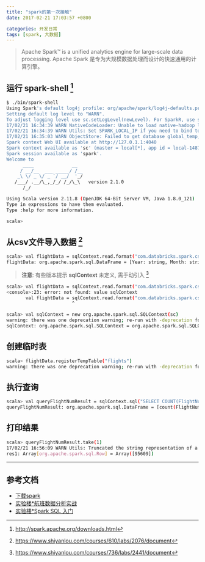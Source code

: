 ```yaml
---
title: "spark的第一次接触"
date: 2017-02-21 17:03:57 +0800

categories: 开发日常
tags: [spark, 大数据]
---
```


>Apache Spark™ is a unified analytics engine for large-scale data processing. 
>Apache Spark 是专为大规模数据处理而设计的快速通用的计算引擎。

## 运行 **spark-shell** [^1]

```bash
$ ./bin/spark-shell
Using Spark's default log4j profile: org/apache/spark/log4j-defaults.properties
Setting default log level to "WARN".
To adjust logging level use sc.setLogLevel(newLevel). For SparkR, use setLogLevel(newLevel).
17/02/21 16:34:39 WARN NativeCodeLoader: Unable to load native-hadoop library for your platform... using builtin-java classes where applicable
17/02/21 16:34:39 WARN Utils: Set SPARK_LOCAL_IP if you need to bind to another address
17/02/21 16:35:03 WARN ObjectStore: Failed to get database global_temp, returning NoSuchObjectException
Spark context Web UI available at http://127.0.1.1:4040
Spark context available as 'sc' (master = local[*], app id = local-1487666083866).
Spark session available as 'spark'.
Welcome to
      ____              __
     / __/__  ___ _____/ /__
    _\ \/ _ \/ _ `/ __/  '_/
   /___/ .__/\_,_/_/ /_/\_\   version 2.1.0
      /_/

Using Scala version 2.11.8 (OpenJDK 64-Bit Server VM, Java 1.8.0_121)
Type in expressions to have them evaluated.
Type :help for more information.

scala>
```

## 从csv文件导入数据 [^2]

```bash
scala> val flightData = sqlContext.read.format("com.databricks.spark.csv").option("header","true").load("/home/itaken/1998.csv")
flightData: org.apache.spark.sql.DataFrame = [Year: string, Month: string ... 27 more fields]
```

> **注意**: 有些版本提示 **sqlContext** 未定义, 需手动引入 [^3]

```bash
scala> val flightData = sqlContext.read.format("com.databricks.spark.csv").option("header","true").load("/home/itaken/1998.csv")
<console>:23: error: not found: value sqlContext
       val flightData = sqlContext.read.format("com.databricks.spark.csv").option("header","true").load("/home/itaken/1998.csv")
                        ^
```
```bash
scala> val sqlContext = new org.apache.spark.sql.SQLContext(sc)
warning: there was one deprecation warning; re-run with -deprecation for details
sqlContext: org.apache.spark.sql.SQLContext = org.apache.spark.sql.SQLContext@351d725c
```

## 创建临时表

```bash
scala> flightData.registerTempTable("flights")
warning: there was one deprecation warning; re-run with -deprecation for details

```

## 执行查询

```bash
scala> val queryFlightNumResult = sqlContext.sql("SELECT COUNT(FlightNum) FROM flights WHERE DepTime BETWEEN 0 AND 600")
queryFlightNumResult: org.apache.spark.sql.DataFrame = [count(FlightNum): bigint]

```

## 打印结果

```bash
scala> queryFlightNumResult.take(1)
17/02/21 16:56:09 WARN Utils: Truncated the string representation of a plan since it was too large. This behavior can be adjusted by setting 'spark.debug.maxToStringFields' in SparkEnv.conf.
res1: Array[org.apache.spark.sql.Row] = Array([95609])

```

----
## 参考文档
- [下载spark](http://spark.apache.org/downloads.html)
- [实验楼*航班数据分析实战](https://www.shiyanlou.com/courses/610/labs/2076/document)
- [实验楼*Spark SQL 入门](https://www.shiyanlou.com/courses/736/labs/2441/document)


[^1]: http://spark.apache.org/downloads.html
[^2]: https://www.shiyanlou.com/courses/610/labs/2076/document
[^3]: https://www.shiyanlou.com/courses/736/labs/2441/document

